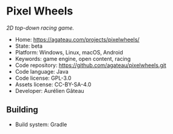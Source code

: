 # Pixel Wheels

_2D top-down racing game._

- Home: https://agateau.com/projects/pixelwheels/
- State: beta
- Platform: Windows, Linux, macOS, Android
- Keywords: game engine, open content, racing
- Code repository: https://github.com/agateau/pixelwheels.git
- Code language: Java
- Code license: GPL-3.0
- Assets license: CC-BY-SA-4.0
- Developer: Aurélien Gâteau

## Building

- Build system: Gradle